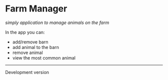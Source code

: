 # Farm Manager
_simply application to manage animals on the farm_

In the app you can:
* add/remove barn
* add animal to the barn
* remove animal
* view the most common animal

---
Development version
